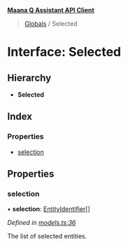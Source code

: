 **[Maana Q Assistant API Client](../README.md)**

> [Globals](../README.md) / Selected

# Interface: Selected

## Hierarchy

* **Selected**

## Index

### Properties

* [selection](selected.md#selection)

## Properties

### selection

•  **selection**: [EntityIdentifier](entityidentifier.md)[]

*Defined in [models.ts:36](https://github.com/maana-io/q-assistant-client/blob/2fdcb17/src/models.ts#L36)*

The list of selected entities.
